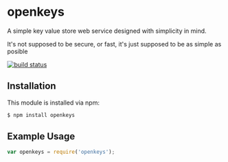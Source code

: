 # openkeys

A simple key value store web service designed with simplicity in mind.

It's not supposed to be secure, or fast, it's just supposed to be as simple as posible

[![build status](https://secure.travis-ci.org/allain/openkeys.png)](http://travis-ci.org/allain/openkeys)

## Installation

This module is installed via npm:

``` bash
$ npm install openkeys
```

## Example Usage

``` js
var openkeys = require('openkeys');
```
